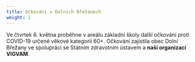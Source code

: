 ```yaml
---
title: Očkování v Dolních Břežanech
weight: 2
---
```

Ve čtvrtek 6. května proběhne v areálu základní školy další očkování proti COVID-19 určené věkové kategorii 60+. Očkování zajistila obec Dolní Břežany ve spolupráci se Státním zdravotním ústavem a **naší organizací VIGVAM**.